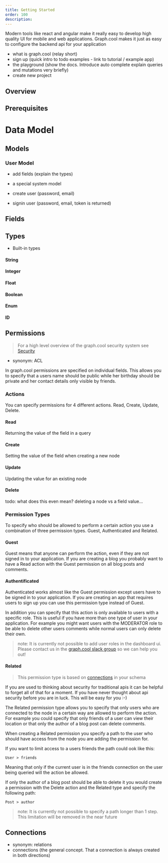 ```yaml
---
title: Getting Started
order: 100
description: 
---
```


Modern tools like react and angular make it really easy to develop high quality UI for mobile and web applications. Graph.cool makes it just as easy to configure the backend api for your application 

 - what is graph.cool (relay short)
 - sign up (quick intro to todo examples - link to tutorial / example app)
 - the playground (show the docs. Introduce auto complete explain queries and mutations very briefly)
 - create new project

## Overview

## Prerequisites


# Data Model

## Models

### User Model

- add fields (explain the types)

- a special system model
- create user (password, email)
- signin user (password, email, token is returned)

## Fields


## Types

- Built-in types

#### String

#### Integer

#### Float

#### Boolean

#### Enum

#### ID

## Permissions

> For a high level overview of the graph.cool security system see [Security](security.html)

- synonym: ACL

In graph.cool permissions are specified on individual fields. This allows you to specify that a users name should be public while her birthday should be private and her contact details only visible by friends.

### Actions

You can specify permissions for 4 different actions. Read, Create, Update, Delete.

#### Read

Returning the value of the field in a query

#### Create

Setting the value of the field when creating a new node

#### Update

Updating the value for an existing node

#### Delete

todo: what does this even mean? deleting a node vs a field value...

### Permission Types

To specify who should be allowed to perform a certain action you use a combination of three permission types. Guest, Authenticated and Related. 

#### Guest

Guest means that anyone can perform the action, even if they are not signed in to your application. If you are creating a blog you probably want to have a Read action with the Guest permission on all blog posts and comments.

#### Authentificated

Authenticated works almost like the Guest permission except users have to be signed in to your application. If you are creating an app that requires users to sign up you can use this permission type instead of Guest.

In addition you can specify that this action is only available to users with a specific role. This is useful if you have more than one type of user in your application. For example you might want users with the MODERATOR role to be able to delete other users comments while normal users can only delete their own.

> note: It is currently not possible to add user roles in the dashboard ui. Please contact us in the [graph.cool slack group](https://slack.graph.cool/) so we can help you out!

#### Related

> This permission type is based on [connections](#Connections) in your schema

If you are used to thinking about security for traditional apis it can be helpful to forget all of that for a moment. If you have never thought about api security before you are in luck. This will be easy for you :-)

The Related permission type allows you to specify that only users who are connected to the node in a certain way are allowed to perform the action. For example you could specify that only friends of a user can view their location or that only the author of a blog post can delete comments.

When creating a Related permission you specify a path to the user who should have access from the node you are adding the permission for.

If you want to limit access to a users friends the path could ook like this:

    User > friends

Meaning that only if the current user is in the friends connection on the user being queried will the action be allowed.

If only the author of a blog post should be able to delete it you would create a permission with the Delete action and the Related type and specify the following path:

    Post > author

> note: It is currently not possible to specify a path longer than 1 step. This limitation will be removed in the near future

## Connections


- synonym: relations
- connections (the general concept. That a connection is always created in both directions)
